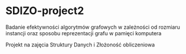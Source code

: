 # SDIZO-project2
Badanie efektywności algorytmów grafowych w zależności od rozmiaru instancji oraz sposobu reprezentacji grafu w pamięci komputera

Projekt na zajęcia Struktury Danych i Złożoność obliczeniowa
